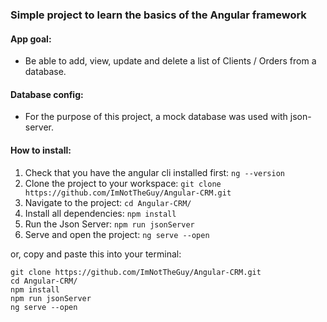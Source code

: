 ### Simple project to learn the basics of the Angular framework


#### App goal:

- Be able to add, view, update and delete a list of Clients / Orders from a database.

#### Database config:

- For the purpose of this project, a mock database was used with json-server.

#### How to install:


1. Check that you have the angular cli installed first: `ng --version`
2. Clone the project to your workspace: `git clone https://github.com/ImNotTheGuy/Angular-CRM.git`
3. Navigate to the project: `cd Angular-CRM/`
4. Install all dependencies: `npm install`
5. Run the Json Server: `npm run jsonServer`
6. Serve and open the project: `ng serve --open`

or, copy and paste this into your terminal:

```
git clone https://github.com/ImNotTheGuy/Angular-CRM.git
cd Angular-CRM/
npm install
npm run jsonServer
ng serve --open
```
